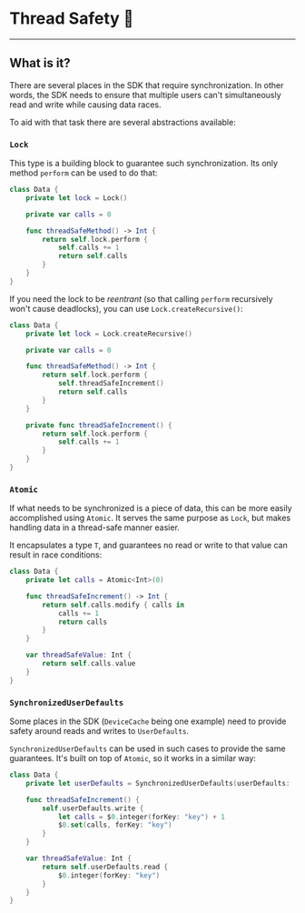 # Thread Safety 👾
---

## What is it?

There are several places in the SDK that require synchronization. In other words, the SDK needs to ensure that multiple users can't simultaneously read and write while causing data races.

To aid with that task there are several abstractions available:

### `Lock`

This type is a building block to guarantee such synchronization. Its only method `perform` can be used to do that:
```swift
class Data {
    private let lock = Lock()

    private var calls = 0

    func threadSafeMethod() -> Int {
        return self.lock.perform {
            self.calls += 1
            return self.calls
        }
    }
}
```

If you need the lock to be _reentrant_ (so that calling `perform` recursively won't cause deadlocks), you can use `Lock.createRecursive()`:

```swift
class Data {
    private let lock = Lock.createRecursive()

    private var calls = 0

    func threadSafeMethod() -> Int {
        return self.lock.perform {
            self.threadSafeIncrement()
            return self.calls
        }
    }

    private func threadSafeIncrement() {
        return self.lock.perform {
            self.calls += 1
        }
    }
}
```

### `Atomic`

If what needs to be synchronized is a piece of data, this can be more easily accomplished using `Atomic`. It serves the same purpose as `Lock`, but makes handling data in a thread-safe manner easier.

It encapsulates a type `T`, and guarantees no read or write to that value can result in race conditions:

```swift
class Data {
    private let calls = Atomic<Int>(0)

    func threadSafeIncrement() -> Int {
        return self.calls.modify { calls in
            calls += 1
            return calls
        }
    }

    var threadSafeValue: Int {
        return self.calls.value
    }
}
```


### `SynchronizedUserDefaults`

Some places in the SDK (`DeviceCache` being one example) need to provide safety around reads and writes to `UserDefaults`.

`SynchronizedUserDefaults` can be used in such cases to provide the same guarantees. It's built on top of `Atomic`, so it works in a similar way:
```swift
class Data {
    private let userDefaults = SynchronizedUserDefaults(userDefaults: .main)

    func threadSafeIncrement() {
        self.userDefaults.write {
            let calls = $0.integer(forKey: "key") + 1
            $0.set(calls, forKey: "key")
        }
    }

    var threadSafeValue: Int {
        return self.userDefaults.read {
            $0.integer(forKey: "key")
        }
    }
}
```
